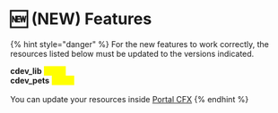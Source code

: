 # 🆕 (NEW) Features

{% hint style="danger" %}
For the new features to work correctly, the resources listed below must be updated to the versions indicated.

**cdev\_lib** <mark style="color:yellow;">^2.6.3</mark>\
**cdev\_pets**  <mark style="color:yellow;">^3.2.0</mark>\
\
You can update your resources inside [Portal CFX](https://portal.cfx.re/)
{% endhint %}
